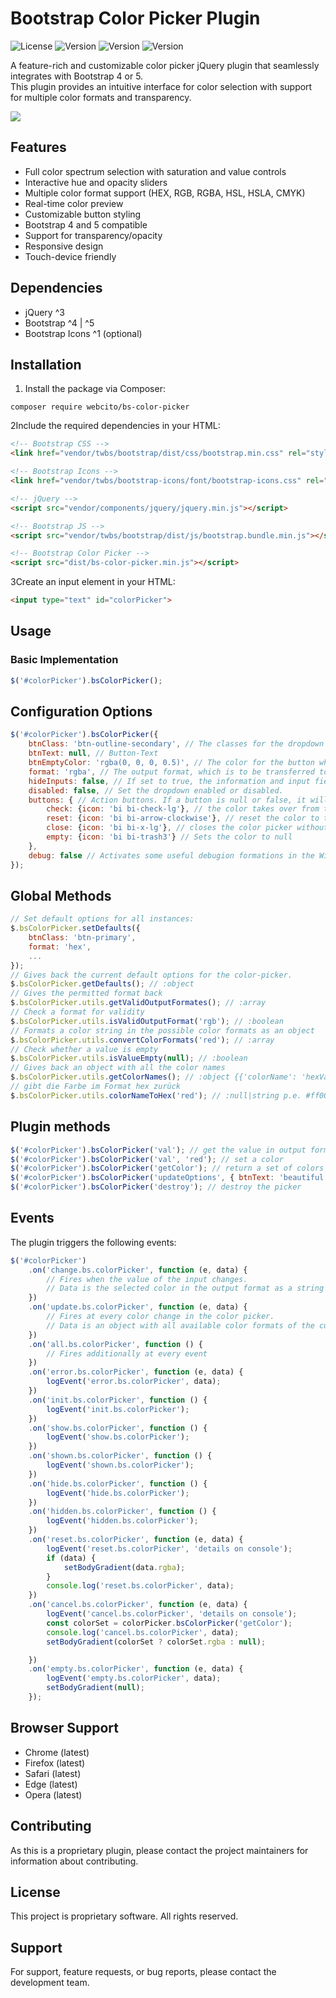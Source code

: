 # Bootstrap Color Picker Plugin

![License](https://img.shields.io/badge/license-Mit-blue)
![Version](https://img.shields.io/badge/version-1.0.0-green)
![Version](https://img.shields.io/badge/bootstrap-4|5-orange)
![Version](https://img.shields.io/badge/date-2025/04/24-yellow)

A feature-rich and customizable color picker jQuery plugin that seamlessly integrates with Bootstrap 4 or 5.  
This plugin provides an intuitive interface for color selection with support for multiple color formats and
transparency.

![](demo/img.png)

## Features

- Full color spectrum selection with saturation and value controls
- Interactive hue and opacity sliders
- Multiple color format support (HEX, RGB, RGBA, HSL, HSLA, CMYK)
- Real-time color preview
- Customizable button styling
- Bootstrap 4 and 5 compatible
- Support for transparency/opacity
- Responsive design
- Touch-device friendly

## Dependencies

- jQuery ^3
- Bootstrap ^4 | ^5
- Bootstrap Icons ^1 (optional)

## Installation
1. Install the package via Composer:

```shell
composer require webcito/bs-color-picker
````
2Include the required dependencies in your HTML:

```html
<!-- Bootstrap CSS -->
<link href="vendor/twbs/bootstrap/dist/css/bootstrap.min.css" rel="stylesheet">

<!-- Bootstrap Icons -->
<link href="vendor/twbs/bootstrap-icons/font/bootstrap-icons.css" rel="stylesheet">

<!-- jQuery -->
<script src="vendor/components/jquery/jquery.min.js"></script>

<!-- Bootstrap JS -->
<script src="vendor/twbs/bootstrap/dist/js/bootstrap.bundle.min.js"></script>

<!-- Bootstrap Color Picker -->
<script src="dist/bs-color-picker.min.js"></script>
```

3Create an input element in your HTML:

```html
<input type="text" id="colorPicker">
```

## Usage

### Basic Implementation

```javascript
$('#colorPicker').bsColorPicker();
```
## Configuration Options

```javascript
$('#colorPicker').bsColorPicker({
    btnClass: 'btn-outline-secondary', // The classes for the dropdown button
    btnText: null, // Button-Text
    btnEmptyColor: 'rgba(0, 0, 0, 0.5)', // The color for the button when no active color is found.
    format: 'rgba', // The output format, which is to be transferred to the input element.
    hideInputs: false, // If set to true, the information and input fields for manual editing will not be generated.. 
    disabled: false, // Set the dropdown enabled or disabled.
    buttons: { // Action buttons. If a button is null or false, it will not be displayed.
        check: {icon: 'bi bi-check-lg'}, // the color takes over from the picker to the element.
        reset: {icon: 'bi bi-arrow-clockwise'}, // reset the color to the condition when opening the dropdown
        close: {icon: 'bi bi-x-lg'}, // closes the color picker without a change
        empty: {icon: 'bi bi-trash3'} // Sets the color to null
    },
    debug: false // Activates some useful debugion formations in the Windows.console
});
```

## Global Methods

```javascript
// Set default options for all instances:
$.bsColorPicker.setDefaults({
    btnClass: 'btn-primary',
    format: 'hex',
    ...
});
// Gives back the current default options for the color-picker.
$.bsColorPicker.getDefaults(); // :object
// Gives the permitted format back
$.bsColorPicker.utils.getValidOutputFormates(); // :array
// Check a format for validity
$.bsColorPicker.utils.isValidOutputFormat('rgb'); // :boolean
// Formats a color string in the possible color formats as an object
$.bsColorPicker.utils.convertColorFormats('red'); // :array
// Check whether a value is empty
$.bsColorPicker.utils.isValueEmpty(null); // :boolean
// Gives back an object with all the color names
$.bsColorPicker.utils.getColorNames(); // :object {{'colorName': 'hexValue'}, ...}
// gibt die Farbe im Format hex zurück
$.bsColorPicker.utils.colorNameToHex('red'); // :null|string p.e. #ff0000
```

## Plugin methods

```javascript
$('#colorPicker').bsColorPicker('val'); // get the value in output format -> #ff0000
$('#colorPicker').bsColorPicker('val', 'red'); // set a color
$('#colorPicker').bsColorPicker('getColor'); // return a set of colors for the selected color
$('#colorPicker').bsColorPicker('updateOptions', { btnText: 'beautiful color :)'}); // update options
$('#colorPicker').bsColorPicker('destroy'); // destroy the picker
```

## Events

The plugin triggers the following events:

```javascript
$('#colorPicker')
    .on('change.bs.colorPicker', function (e, data) {
        // Fires when the value of the input changes.
        // Data is the selected color in the output format as a string or null if no color is present
    })
    .on('update.bs.colorPicker', function (e, data) {
        // Fires at every color change in the color picker.
        // Data is an object with all available color formats of the current color.
    })
    .on('all.bs.colorPicker', function () {
        // Fires additionally at every event
    })
    .on('error.bs.colorPicker', function (e, data) {
        logEvent('error.bs.colorPicker', data);
    })
    .on('init.bs.colorPicker', function () {
        logEvent('init.bs.colorPicker');
    })
    .on('show.bs.colorPicker', function () {
        logEvent('show.bs.colorPicker');
    })
    .on('shown.bs.colorPicker', function () {
        logEvent('shown.bs.colorPicker');
    })
    .on('hide.bs.colorPicker', function () {
        logEvent('hide.bs.colorPicker');
    })
    .on('hidden.bs.colorPicker', function () {
        logEvent('hidden.bs.colorPicker');
    })
    .on('reset.bs.colorPicker', function (e, data) {
        logEvent('reset.bs.colorPicker', 'details on console');
        if (data) {
            setBodyGradient(data.rgba);
        }
        console.log('reset.bs.colorPicker', data);
    })
    .on('cancel.bs.colorPicker', function (e, data) {
        logEvent('cancel.bs.colorPicker', 'details on console');
        const colorSet = colorPicker.bsColorPicker('getColor');
        console.log('cancel.bs.colorPicker', data);
        setBodyGradient(colorSet ? colorSet.rgba : null);

    })
    .on('empty.bs.colorPicker', function (e, data) {
        logEvent('empty.bs.colorPicker', data);
        setBodyGradient(null);
    });
```


## Browser Support

- Chrome (latest)
- Firefox (latest)
- Safari (latest)
- Edge (latest)
- Opera (latest)

## Contributing

As this is a proprietary plugin, please contact the project maintainers for information about contributing.

## License

This project is proprietary software. All rights reserved.

## Support

For support, feature requests, or bug reports, please contact the development team.
